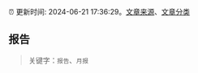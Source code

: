 :alarm_clock: 更新时间: 2024-06-21 17:36:29。[文章来源](/README.md)、[文章分类](/TAGS.md)

## 报告


> 关键字：`报告`、`月报`



